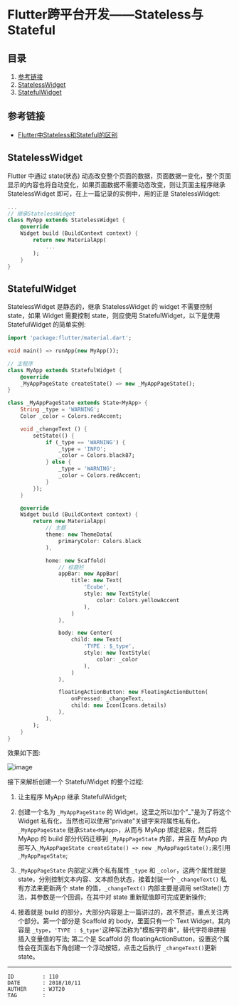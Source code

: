 
# Flutter跨平台开发——Stateless与Stateful #

## 目录 ##

1. [参考链接](#href1)
2. [StatelessWidget](#href2)
3. [StatefulWidget](#href3)

## <a name="href1">参考链接</a> ##

- [Flutter中Stateless和Stateful的区别](https://blog.csdn.net/kevinzhan0417/article/details/82458498)

## <a name="href2">StatelessWidget</a> ##

Flutter 中通过 state(状态) 动态改变整个页面的数据，页面数据一变化，整个页面显示的内容也将自动变化，如果页面数据不需要动态改变，则让页面主程序继承 StatelessWidget 即可，在上一篇记录的实例中，用的正是 StatelessWidget:

```dart
...
// 继承StatelessWidget
class MyApp extends StatelessWidget {
    @override
    Widget build (BuildContext context) {
        return new MaterialApp(
            ...
        );
    }
}
```

## <a name="href3">StatefulWidget</a> ##

StatelessWidget 是静态的，继承 StatelessWidget 的 widget 不需要控制 state，如果 Widget 需要控制 state，则应使用 StatefulWidget，以下是使用 StatefulWidget 的简单实例:

```dart
import 'package:flutter/material.dart';

void main() => runApp(new MyApp());

// 主程序
class MyApp extends StatefulWidget {
    @override
    _MyAppPageState createState() => new _MyAppPageState();
}

class _MyAppPageState extends State<MyApp> {
    String _type = 'WARNING';
    Color _color = Colors.redAccent;

    void _changeText () {
        setState(() {
            if (_type == 'WARNING') {
                _type = 'INFO';
                _color = Colors.black87;
            } else {
                _type = 'WARNING';
                _color = Colors.redAccent;
            }
        });
    }

    @override
    Widget build (BuildContext context) {
        return new MaterialApp(
            // 主题
            theme: new ThemeData(
                primaryColor: Colors.black
            ),

            home: new Scaffold(
                // 标题栏
                appBar: new AppBar(
                    title: new Text(
                        'Ecube',
                        style: new TextStyle(
                            color: Colors.yellowAccent
                        ),
                    )
                ),

                body: new Center(
                    child: new Text(
                        'TYPE : $_type',
                        style: new TextStyle(
                            color: _color
                        ),
                    )
                ),

                floatingActionButton: new FloatingActionButton(
                    onPressed: _changeText,
                    child: new Icon(Icons.details)
                ),
            ),
        );
    }
}
```

效果如下图:

![image](https://raw.githubusercontent.com/WebUnion-core/doc-repositort/master/WJT20/images/w95.jpg)

接下来解析创建一个 StatefulWidget 的整个过程:

1. 让主程序 MyApp 继承 StatefulWidget;

2. 创建一个名为 `_MyAppPageState` 的 Widget，这里之所以加个"\_"是为了将这个 Widget 私有化，当然也可以使用"private"关键字来将属性私有化，`_MyAppPageState` 继承`State<MyApp>`，从而与 MyApp 绑定起来，然后将 MyApp 的 build 部分代码迁移到 `_MyAppPageState` 内部，并且在 MyApp 内部写入`_MyAppPageState createState() => new _MyAppPageState();`来引用 `_MyAppPageState`;

3. `_MyAppPageState` 内部定义两个私有属性 `_type` 和 `_color`，这两个属性就是 state，分别控制文本内容、文本颜色状态，接着封装一个 `_changeText()` 私有方法来更新两个 state 的值，`_changeText()` 内部主要是调用 setState() 方法，其参数是一个回调，在其中对 state 重新赋值即可完成更新操作;

4. 接着就是 build 的部分，大部分内容是上一篇讲过的，故不赘述，重点关注两个部分。第一个部分是 Scaffold 的 body，里面只有一个 Text Widget，其内容是 `_type`，`'TYPE : $_type'`这种写法称为"模板字符串"，替代字符串拼接插入变量值的写法; 第二个是 Scaffold 的 floatingActionButton，设置这个属性会在页面右下角创建一个浮动按钮，点击之后执行 `_changeText()`更新 state。

---

```
ID         : 110
DATE       : 2018/10/11
AUTHER     : WJT20
TAG        : 
```
